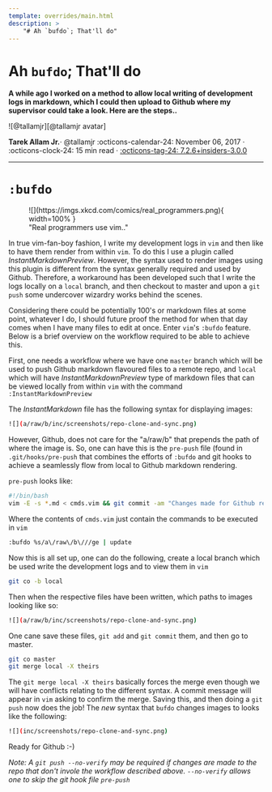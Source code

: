 ```yaml
---
template: overrides/main.html
description: >
    "# Ah `bufdo`; That'll do"
---
```


# Ah `bufdo`; That'll do

__A while ago I worked on a method to allow local writing of development logs in markdown, which I
could then upload to Github where my supervisor could take a look. Here are the steps..__

<aside class="mdx-author" markdown>
![@tallamjr][@tallamjr avatar]

<span>__Tarek Allam Jr.__· @tallamjr</span>
<span>
:octicons-calendar-24: November 06, 2017 ·
:octicons-clock-24: 15 min read ·
[:octicons-tag-24: 7.2.6+insiders-3.0.0][insiders-3.0.0]
</span>
</aside>

  [@tallamjr avatar]: https://avatars.githubusercontent.com/tallamjr
  [insiders-3.0.0]: ../../insiders/changelog.md#3.0.0

---

# `:bufdo`

<!-- Place images inside folder with same name as post -->
<figure markdown>
![](https://imgs.xkcd.com/comics/real_programmers.png){ width=100% }
<figcaption markdown>
"Real programmers use vim.."
</figcaption>
</figure>

In true vim-fan-boy fashion, I write my development logs in `vim` and then
like to have them render from within `vim`. To do this I use a plugin called
*InstantMarkdownPreview*. However, the syntax used to render images using this
plugin is different from the syntax generally required and used by Github.
Therefore, a workaround has been developed such that I write the logs locally on
a `local` branch, and then checkout to master and upon a `git push` some
undercover wizardry works behind the scenes.

Considering there could be potentially 100's or markdown files at some point,
whatever I do, I should future proof the method for when that day comes when I
have many files to edit at once. Enter `vim`'s `:bufdo` feature. Below is a
brief overview on the workflow required to be able to achieve this.

First, one needs a workflow where we have one `master` branch which will be used
to push Github markdown flavoured files to a remote repo, and `local` which will
have *InstantMarkdownPreview* type of markdown files that can be viewed locally
from within `vim` with the command `:InstantMarkdownPreview`

The *InstantMarkdown* file has the following syntax for displaying images:

```bash
![](a/raw/b/inc/screenshots/repo-clone-and-sync.png)
```

However, Github, does not care for the "a/raw/b" that prepends the path of where
the image is. So, one can have this is the `pre-push` file (found in `.git/hooks/pre-push`
that combines the efforts of `:bufdo` and git hooks to achieve a seamlessly flow from local to
Github markdown rendering.

`pre-push` looks like:
```bash
#!/bin/bash
vim -E -s *.md < cmds.vim && git commit -am "Changes made for Github rendering"
```
Where the contents of `cmds.vim` just contain the commands to be executed in `vim`
```bash
:bufdo %s/a\/raw\/b\///ge | update
```
Now this is all set up, one can do the following, create a local branch which be
used write the development logs and to view them in `vim`
```bash
git co -b local
```
Then when the respective files have been written, which paths to images looking
like so:

```bash
![](a/raw/b/inc/screenshots/repo-clone-and-sync.png)
```

One cane save these files, `git add` and `git commit` them, and then go to
master.

```bash
git co master
git merge local -X theirs
```
The `git merge local -X theirs` basically forces the merge even though we will
have conflicts relating to the different syntax.
A commit message will appear in `vim` asking to confirm the merge. Saving this,
and then doing a `git push` now does the job! The *new* syntax that `bufdo`
changes images to looks like the following:

```bash
![](inc/screenshots/repo-clone-and-sync.png)
```

Ready for Github :-)

*Note: A `git push --no-verify` may be required if changes are made to the repo
that don't invole the workflow described above. `--no-verify` allows one to skip
the git hook file `pre-push`*

